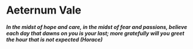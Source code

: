 # Aeternum Vale

##### In the midst of hope and care, in the midst of fear and passions, believe each day that dawns on you is your last; more gratefully will you greet the hour that is not expected (Horace)
